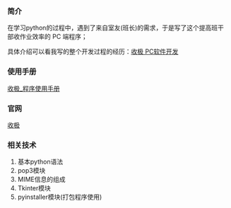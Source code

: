 ### 简介

在学习python的过程中，遇到了来自室友(班长)的需求，于是写了这个提高班干部收作业效率的 PC 端程序； 

具体介绍可以看我写的整个开发过程的经历：[收极 PC软件开发](https://mp.weixin.qq.com/s/EGXXC1R7TBAWbsMwNIbCXQ)



### 使用手册

[收极_程序使用手册](./收极_可执行程序和演示所需文件/收极_程序使用手册.md)



### 官网

[收极](http://www.hotpotliuyu.com/shouji/index.html)



### 相关技术

1. 基本python语法
2. pop3模块
3. MIME信息的组成
4. Tkinter模块
5. pyinstaller模块(打包程序使用)